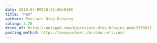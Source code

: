 ```yaml
---
date: 2019-04-09T20:52:06+0100
title: "Pam"
authors: Pressure Drop Brewing
rating: 3.75
drink_of: https://untappd.com/b/pressure-drop-brewing-pam/3150021
posting_method: https://ownyourbeer.chrisburnell.com/
---
```

